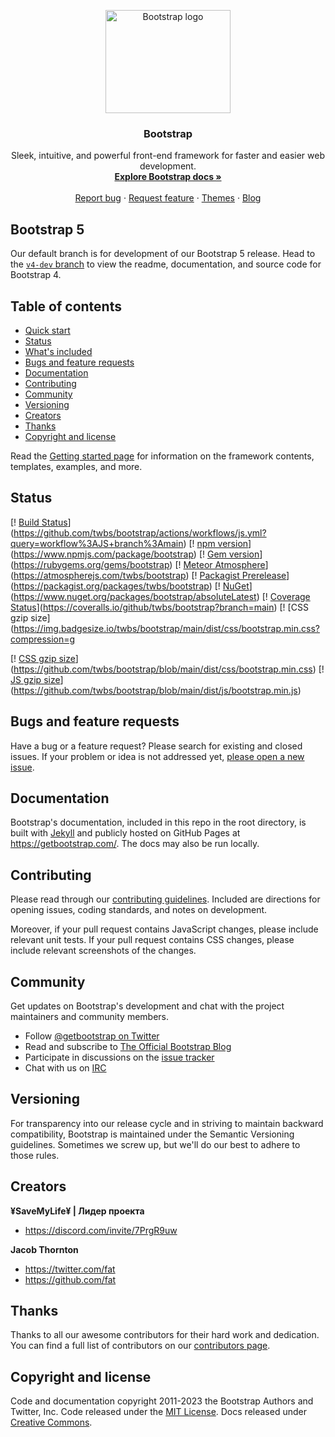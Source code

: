 <p align="center"> 
  <a href="https://getbootstrap.com/"> 
    <img src="https://getbootstrap.com/docs/5.3/assets/brand/bootstrap-logo-shadow.png" alt="Bootstrap logo" width="200" height="165"> 
  </a> 
</p> 

<h3 align="center">Bootstrap</h3> 

<p align="center"> 
  Sleek, intuitive, and powerful front-end framework for faster and easier web development. 
  <br> 
  <a href="https://getbootstrap.com/docs/5.3/"><strong>Explore Bootstrap docs »</strong></a> 
  <br> 
  <br> 
  <a href="https://github.com/twbs/bootstrap/issues/new?assignees=-&labels=bug&template=bug_report.yml">Report bug</a> 
  · 
  <a href="https://github.com/twbs/bootstrap/issues/new?assignees=&labels=feature&template=feature_request.yml">Request feature</a> 
  · 
  <a href="https://themes.getbootstrap.com/">Themes</a> 
  · 
  <a href="https://blog.getbootstrap.com/">Blog</a> 
</p>

## Bootstrap 5 

Our default branch is for development of our Bootstrap 5 release. Head to the [`v4-dev` branch](https://github.com/twbs/bootstrap/tree/v4-dev) to view the readme, documentation, and source code for Bootstrap 4.

## Table of contents 

- [Quick start](#quick-start) 
- [Status](#status) 
- [What's included](#whats-included) 
- [Bugs and feature requests](#bugs-and-feature-requests) 
- [Documentation](#documentation) 
- [Contributing](#contributing) 
- [Community](#community) 
- [Versioning](#versioning) 
- [Creators](#creators) 
- [Thanks](#thanks) 
- [Copyright and license](#copyright-and-license)

Read the [Getting started page](https://getbootstrap.com/docs/5.3/getting-started/introduction/) for information on the framework contents, templates, examples, and more.

## Status 

[! [Build Status](https://img.shields.io/github/actions/workflow/status/twbs/bootstrap/js.yml?branch=main&label=JS%20Tests&logo=github)](https://github.com/twbs/bootstrap/actions/workflows/js.yml?query=workflow%3AJS+branch%3Amain) 
[! [npm version](https://img.shields.io/npm/v/bootstrap?logo=npm&logoColor=fff)](https://www.npmjs.com/package/bootstrap) 
[! [Gem version](https://img.shields.io/gem/v/bootstrap?logo=rubygems&logoColor=fff)](https://rubygems.org/gems/bootstrap) 
[! [Meteor Atmosphere](https://img.shields.io/badge/meteor-twbs%3Abootstrap-blue?logo=meteor&logoColor=fff)](https://atmospherejs.com/twbs/bootstrap) 
[! [Packagist Prerelease](https://img.shields.io/packagist/vpre/twbs/bootstrap?logo=packagist&logoColor=fff)](https://packagist.org/packages/twbs/bootstrap) 
[! [NuGet](https://img.shields.io/nuget/vpre/bootstrap?logo=nuget&logoColor=fff)](https://www.nuget.org/packages/bootstrap/absoluteLatest) 
[! [Coverage Status](https://img.shields.io/coveralls/github/twbs/bootstrap/main?logo=coveralls&logoColor=fff)](https://coveralls.io/github/twbs/bootstrap?branch=main) 
[! [CSS gzip size](https://img.badgesize.io/twbs/bootstrap/main/dist/css/bootstrap.min.css?compression=g

[! [CSS gzip size](https://img.badgesize.io/twbs/bootstrap/main/dist/css/bootstrap.min.css?compression=gzip&label=CSS%20gzip%20size)](https://github.com/twbs/bootstrap/blob/main/dist/css/bootstrap.min.css)
[! [JS gzip size](https://img.badgesize.io/twbs/bootstrap/main/dist/js/bootstrap.min.js?compression=gzip&label=JS%20gzip%20size)](https://github.com/twbs/bootstrap/blob/main/dist/js/bootstrap.min.js)



## Bugs and feature requests

Have a bug or a feature request? Please search for existing and closed issues. If your problem or idea is not addressed yet, [please open a new issue](https://github.com/twbs/bootstrap/issues/new).

## Documentation

Bootstrap's documentation, included in this repo in the root directory, is built with [Jekyll](https://jekyllrb.com/) and publicly hosted on GitHub Pages at <https://getbootstrap.com/>. The docs may also be run locally.

## Contributing

Please read through our [contributing guidelines](https://github.com/twbs/bootstrap/blob/main/CONTRIBUTING.md). Included are directions for opening issues, coding standards, and notes on development.

Moreover, if your pull request contains JavaScript changes, please include relevant unit tests. If your pull request contains CSS changes, please include relevant screenshots of the changes.

## Community

Get updates on Bootstrap's development and chat with the project maintainers and community members.

* Follow [@getbootstrap on Twitter](https://twitter.com/getbootstrap)
* Read and subscribe to [The Official Bootstrap Blog](https://blog.getbootstrap.com/)
* Participate in discussions on the [issue tracker](https://github.com/twbs/bootstrap/issues)
* Chat with us on [IRC](https://kiwiirc.com/nextclient/irc.freenode.net/bootstrap)

## Versioning

For transparency into our release cycle and in striving to maintain backward compatibility, Bootstrap is maintained under the Semantic Versioning guidelines. Sometimes we screw up, but we'll do our best to adhere to those rules.

## Creators

**¥SaveMyLife¥ | Лидер проекта**
+ <https://discord.com/invite/7PrgR9uw>

**Jacob Thornton**
+ <https://twitter.com/fat>
+ <https://github.com/fat>

## Thanks

Thanks to all our awesome contributors for their hard work and dedication. You can find a full list of contributors on our [contributors page](https://github.com/twbs/bootstrap/graphs/contributors).

## Copyright and license

Code and documentation copyright 2011-2023 the Bootstrap Authors and Twitter, Inc. Code released under the [MIT License](https://github.com/twbs/bootstrap/blob/main/LICENSE). Docs released under [Creative Commons](https://creativecommons.org/licenses/by/3.0/).
